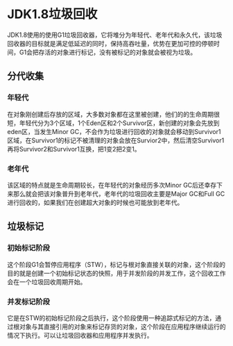 # JDK1.8垃圾回收

JDK1.8使用的使用G1垃圾回收器，它将堆分为年轻代、老年代和永久代，该垃圾回收器的目标就是满足低延迟的同时，保持高吞吐量，优势在更加可控的停顿时间，G1会把存活的对象进行标记，没有被标记的对象就会被视为垃圾。

## 分代收集

### 年轻代

​	在对象刚创建后存放的区域，大多数对象都在这里被创建，他们的的生命周期很短，年轻代分为3个区域，1个Eden区和2个Survivor区，新创建的对象会先放到eden区，当发生Minor GC，不会作为垃圾进行回收的对象就会移动到Survivor1区域，在Survivor1的标记不被清理的对象会放在Survior2中，然后清空Survivor1再将Survivor2和Survivor1互换，把1变2把2变1。

### 老年代

该区域的特点就是生命周期较长，在年轻代的对象经历多次Minor GC后还幸存下来那么就会把该对象普升到老年代，老年代的垃圾回收主要是Major GC和Full GC进行回收的，如果我们在创建超大对象的时候也可能放到老年代。

## 垃圾标记

### 初始标记阶段

这个阶段G1会暂停应用程序（STW），标记与根对象直接关联的对象，这个阶段的目的就是创建一个初始标记状态的快照，用于并发阶段的并发工作，这个回收工作会在一个垃圾回收周期开始。

### 并发标记阶段

它是在STW的初始标记阶段之后执行，这个阶段使用一种追踪式标记的方法，通过根对象与其直接引用的对象来标记存货的对象，这个阶段在应用程序继续运行的情况下执行。可以让垃圾回收器和应用程序并发执行。